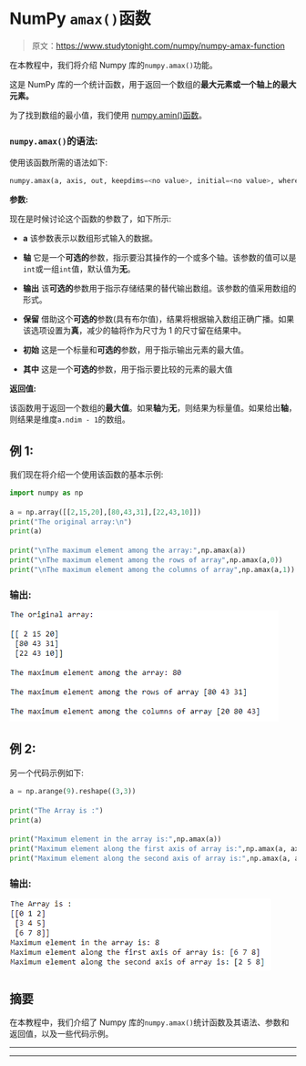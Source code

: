 # NumPy `amax()`函数

> 原文：<https://www.studytonight.com/numpy/numpy-amax-function>

在本教程中，我们将介绍 Numpy 库的`numpy.amax()`功能。

这是 NumPy 库的一个统计函数，用于返回一个数组的**最大元素或一个轴上的最大元素。**

为了找到数组的最小值，我们使用 [numpy.amin()函数](https://www.studytonight.com/numpy/numpy-amin-function)。

### `numpy.amax()`的语法:

使用该函数所需的语法如下:

```py
numpy.amax(a, axis, out, keepdims=<no value>, initial=<no value>, where=<no value>)
```

**参数:**

现在是时候讨论这个函数的参数了，如下所示:

*   **a**
    该参数表示以数组形式输入的数据。

*   **轴**
    它是一个**可选的**参数，指示要沿其操作的一个或多个轴。该参数的值可以是`int`或一组`int`值，默认值为**无**。

*   **输出**
    该**可选的**参数用于指示存储结果的替代输出数组。该参数的值采用数组的形式。

*   **保留**
    借助这个**可选的**参数(具有布尔值)，结果将根据输入数组正确广播。如果该选项设置为**真**，减少的轴将作为尺寸为 1 的尺寸留在结果中。

*   **初始**
    这是一个标量和**可选的**参数，用于指示输出元素的最大值。

*   **其中**
    这是一个**可选的**参数，用于指示要比较的元素的最大值

**返回值:**

该函数用于返回一个数组的**最大值**。如果**轴**为**无**，则结果为标量值。如果给出**轴**，则结果是维度`a.ndim - 1`的数组。

## 例 1:

我们现在将介绍一个使用该函数的基本示例:

```py
import numpy as np  

a = np.array([[2,15,20],[80,43,31],[22,43,10]])  
print("The original array:\n")  
print(a)  

print("\nThe maximum element among the array:",np.amax(a))  
print("\nThe maximum element among the rows of array",np.amax(a,0))  
print("\nThe maximum element among the columns of array",np.amax(a,1)) 
```

### 输出:

![numpy.amax() code example](img/3161d38bf7d22a4761fc474d3c743e7e.png)

## 例 2:

另一个代码示例如下:

```py
a = np.arange(9).reshape((3,3))

print("The Array is :")
print(a)

print("Maximum element in the array is:",np.amax(a))         
print("Maximum element along the first axis of array is:",np.amax(a, axis=0))  
print("Maximum element along the second axis of array is:",np.amax(a, axis=1))
```

### 输出:

![numpy.amax() code example](img/165b1dd6f9ba1a2b42eec6dfd0da387f.png)

## 摘要

在本教程中，我们介绍了 Numpy 库的`numpy.amax()`统计函数及其语法、参数和返回值，以及一些代码示例。

* * *

* * *